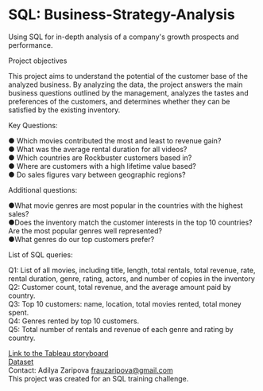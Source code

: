 # SQL: Business-Strategy-Analysis
Using SQL for in-depth analysis of a company's growth prospects and performance.  

Project objectives

This project aims to understand the potential of the customer base of the analyzed business. By analyzing the data, the project answers the main business questions outlined by the management, analyzes the tastes and preferences of the customers, and determines whether they can be satisfied by the existing inventory.  

Key Questions:  

● Which movies contributed the most and least to revenue gain?  
● What was the average rental duration for all videos?   
● Which countries are Rockbuster customers based in?  
● Where are customers with a high lifetime value based?   
● Do sales figures vary between geographic regions?  

Additional questions:  

●What movie genres are most popular in the countries with the highest sales?  
●Does the inventory match the customer interests in the top 10 countries? Are the most popular genres well represented?  
●What genres do our top customers prefer?   

List of SQL queries:  

Q1: List of all movies, including title, length, total rentals, total revenue, rate, rental duration, genre, rating, actors, and number of copies in the inventory 
Q2: Customer count, total revenue, and the average amount paid by country.  
Q3: Top 10 customers: name, location, total movies rented, total money spent.  
Q4: Genres rented by top 10 customers.  
Q5: Total number of rentals and revenue of each genre and rating by country.  

[Link to the Tableau storyboard](https://public.tableau.com/views/RockbusterStealthUnderstandingcustomerpotential/RockbusterStealth?:language=en-US&:display_count=n&:origin=viz_share_link)  
[Dataset](http://www.postgresqltutorial.com/wp-content/uploads/2019/05/dvdrental.zip)  
Contact: Adilya Zaripova frauzaripova@gmail.com  
This project was created for an SQL training challenge.
